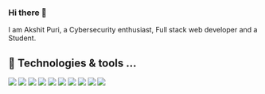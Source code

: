 ### Hi there 👋 
I am Akshit Puri, a Cybersecurity enthusiast, Full stack web developer and a Student.
## 🔧 Technologies & tools ...  
![](https://img.shields.io/badge/Code-Python-informational?style=for-the-badge&logo=python&logoColor=white&color=6e33ba) 
![](https://img.shields.io/badge/Code-Java-informational?style=for-the-badge&logo=java&logoColor=white&color=6e33ba) 
![](https://img.shields.io/badge/Code-C-informational?style=for-the-badge&logo=c&logoColor=white&color=6e33ba)
![](https://img.shields.io/badge/Code-JavaScript-informational?style=for-the-badge&logo=javascript&logoColor=white&color=6e33ba) 
![](https://img.shields.io/badge/Code-Node.js-informational?style=for-the-badge&logo=node.js&logoColor=white&color=6e33ba) 
![](https://img.shields.io/badge/Code-React-informational?style=for-the-badge&logo=react&logoColor=white&color=6e33ba) 
![](https://img.shields.io/badge/OS-Windows-informational?style=for-the-badge&logo=Windows&logoColor=white&color=6e33ba) 
![](https://img.shields.io/badge/OS-Linux-informational?style=for-the-badge&logo=Linux&logoColor=white&color=6e33ba) 
![](https://img.shields.io/badge/OS-Mac-informational?style=for-the-badge&logo=MacOS&logoColor=white&color=6e33ba) 
![](https://img.shields.io/badge/Editor-VSCode-informational?style=for-the-badge&logo=vscode&logoColor=white&color=6e33ba) 

<!--
**akshitpuri/akshitpuri** is a ✨ _special_ ✨ repository because its `README.md` (this file) appears on your GitHub profile.

Here are some ideas to get you started:

- 🔭 I’m currently working on ...
- 🌱 I’m currently learning ...
- 👯 I’m looking to collaborate on ...
- 🤔 I’m looking for help with ...
- 💬 Ask me about ...
- 📫 How to reach me: ...
- 😄 Pronouns: ...
- ⚡ Fun fact: ...
-->
